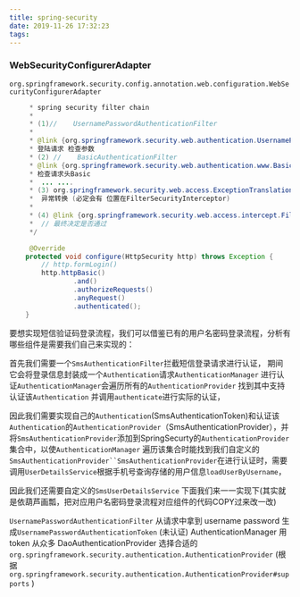 ```yaml
---
title: spring-security
date: 2019-11-26 17:32:23
tags:
---
```


### WebSecurityConfigurerAdapter
`org.springframework.security.config.annotation.web.configuration.WebSecurityConfigurerAdapter`

```java
     * spring security filter chain
     *
     * (1)//    UsernamePasswordAuthenticationFilter
     *
     * @link {org.springframework.security.web.authentication.UsernamePasswordAuthenticationFilter}
     * 登陆请求 检查参数
     * (2) //    BasicAuthenticationFilter
     * @link {org.springframework.security.web.authentication.www.BasicAuthenticationFilter}
     * 检查请求头Basic
     *  ... ....
     * (3) org.springframework.security.web.access.ExceptionTranslationFilter
     *  异常转换 (必定会有 位置在FilterSecurityInterceptor)
     *
     * (4) @link {org.springframework.security.web.access.intercept.FilterSecurityInterceptor}
     *  // 最终决定是否通过
     */

     @Override
    protected void configure(HttpSecurity http) throws Exception {
        // http.formLogin()
        http.httpBasic()
                .and()
                .authorizeRequests()
                .anyRequest()
                .authenticated();
    }

```
要想实现短信验证码登录流程，我们可以借鉴已有的用户名密码登录流程，分析有哪些组件是需要我们自己来实现的：

首先我们需要一个`SmsAuthenticationFilter`拦截短信登录请求进行认证，
期间它会将登录信息封装成一个`Authentication`请求`AuthenticationManager`  进行认证`AuthenticationManager`会遍历所有的`AuthenticationProvider`
找到其中支持认证该`Authentication`  并调用`authenticate`进行实际的认证，

因此我们需要实现自己的`Authentication`(SmsAuthenticationToken)和认证该`Authentication`的`AuthenticationProvider`（SmsAuthenticationProvider），并将`SmsAuthenticationProvider`添加到SpringSecurty的`AuthenticationProvider`集合中，以使`AuthenticationManager` 遍历该集合时能找到我们自定义的`SmsAuthenticationProvider``SmsAuthenticationProvider`在进行认证时，需要调用`UserDetailsService`根据手机号查询存储的用户信息`loadUserByUsername`，

因此我们还需要自定义的`SmsUserDetailsService`
下面我们来一一实现下(其实就是依葫芦画瓢，把对应用户名密码登录流程对应组件的代码COPY过来改一改)


`UsernamePasswordAuthenticationFilter` 从请求中拿到 username password 
生成`UsernamePasswordAuthenticationToken` (未认证) AuthenticationManager 用token 
从众多 DaoAuthenticationProvider 
 选择合适的 `org.springframework.security.authentication.AuthenticationProvider`
 (根据 `org.springframework.security.authentication.AuthenticationProvider#supports` )
